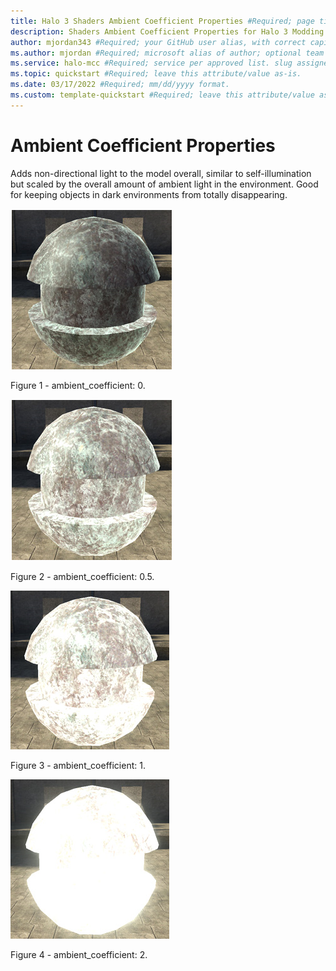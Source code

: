```yaml
---
title: Halo 3 Shaders Ambient Coefficient Properties #Required; page title is displayed in search results. Include the brand.
description: Shaders Ambient Coefficient Properties for Halo 3 Modding Documentation. #Required; article description that is displayed in search results. 
author: mjordan343 #Required; your GitHub user alias, with correct capitalization.
ms.author: mjordan #Required; microsoft alias of author; optional team alias.
ms.service: halo-mcc #Required; service per approved list. slug assigned by ACOM.
ms.topic: quickstart #Required; leave this attribute/value as-is.
ms.date: 03/17/2022 #Required; mm/dd/yyyy format.
ms.custom: template-quickstart #Required; leave this attribute/value as-is.
---
```


# Ambient Coefficient Properties

Adds non-directional light to the model overall, similar to self-illumination but scaled by the overall amount of ambient light in the environment. Good for keeping objects in dark environments from totally disappearing.

![Glowing object showing the intensity when ambient coefficient is set to 0.](./media/H3_Shaders_Ambient0.png)

Figure 1 - ambient_coefficient: 0.

![Glowing object showing the intensity when ambient coefficient is set to 0 point 5.](./media/H3_Shaders_Ambient05.png)

Figure 2 - ambient_coefficient: 0.5.

![Glowing object showing the intensity when ambient coefficient is set to 1.](./media/H3_Shaders_Ambient1.png)

Figure 3 - ambient_coefficient: 1.

![Glowing object showing the intensity when ambient coefficient is set to 2.](./media/H3_Shaders_Ambient2.png)

Figure 4 - ambient_coefficient: 2.
